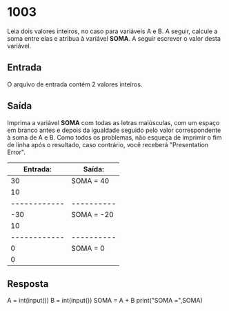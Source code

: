 # 1003
Leia dois valores inteiros, no caso para variáveis A e B. A seguir, calcule a soma entre elas e atribua à variável **SOMA**. A seguir escrever o valor desta variável.

## Entrada
O arquivo de entrada contém 2 valores inteiros.

## Saída
Imprima a variável **SOMA** com todas as letras maiúsculas, com um espaço em branco antes e depois da igualdade seguido pelo valor correspondente à soma de A e B. Como todos os problemas, não esqueça de imprimir o fim de linha após o resultado, caso contrário, você receberá "Presentation Error".

**Entrada:**|**Saída:**
------------|----------
30|SOMA = 40
10|
------------|----------
-30|SOMA = -20
10|
------------|----------
0|SOMA = 0
0|

## Resposta
A = int(input())
B = int(input())
SOMA = A + B
print("SOMA =",SOMA)